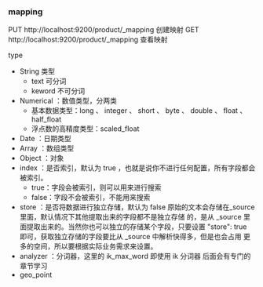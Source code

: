 
### mapping
PUT http://localhost:9200/product/_mapping  创建映射
GET http://localhost:9200/product/_mapping  查看映射

type
- String 类型
  - text 可分词
  - keword 不可分词
- Numerical ：数值类型，分两类
  - 基本数据类型：long 、 integer 、 short 、 byte 、 double 、 float 、 half_float
  - 浮点数的高精度类型：scaled_float
- Date ：日期类型
- Array ：数组类型
- Object ：对象
- index ：是否索引，默认为 true ，也就是说你不进行任何配置，所有字段都会被索引。
  - true：字段会被索引，则可以用来进行搜索
  - false：字段不会被索引，不能用来搜索
- store ：是否将数据进行独立存储，默认为 false
    原始的文本会存储在_source 里面，默认情况下其他提取出来的字段都不是独立存储
    的，是从 _source 里面提取出来的。当然你也可以独立的存储某个字段，只要设置
    "store": true 即可，获取独立存储的字段要比从 _source 中解析快得多，但是也会占用
    更多的空间，所以要根据实际业务需求来设置。
- analyzer ：分词器，这里的 ik_max_word 即使用 ik 分词器 后面会有专门的章节学习
- geo_point